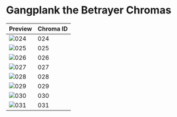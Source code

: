 # Gangplank the Betrayer Chromas
| Preview | Chroma ID |
|---------|-----------|
| ![024](https://raw.communitydragon.org/latest/plugins/rcp-be-lol-game-data/global/default/v1/champion-chroma-images/41/41024.png) | 024 |
| ![025](https://raw.communitydragon.org/latest/plugins/rcp-be-lol-game-data/global/default/v1/champion-chroma-images/41/41025.png) | 025 |
| ![026](https://raw.communitydragon.org/latest/plugins/rcp-be-lol-game-data/global/default/v1/champion-chroma-images/41/41026.png) | 026 |
| ![027](https://raw.communitydragon.org/latest/plugins/rcp-be-lol-game-data/global/default/v1/champion-chroma-images/41/41027.png) | 027 |
| ![028](https://raw.communitydragon.org/latest/plugins/rcp-be-lol-game-data/global/default/v1/champion-chroma-images/41/41028.png) | 028 |
| ![029](https://raw.communitydragon.org/latest/plugins/rcp-be-lol-game-data/global/default/v1/champion-chroma-images/41/41029.png) | 029 |
| ![030](https://raw.communitydragon.org/latest/plugins/rcp-be-lol-game-data/global/default/v1/champion-chroma-images/41/41030.png) | 030 |
| ![031](https://raw.communitydragon.org/latest/plugins/rcp-be-lol-game-data/global/default/v1/champion-chroma-images/41/41031.png) | 031 |
